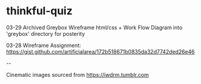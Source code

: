 # thinkful-quiz


03-29 Archived Greybox Wireframe html/css + Work Flow Diagram into 'greybox' directory for posterity

03-28 Wireframe Assignment: 
https://gist.github.com/artificialarea/172b518671b0835da32d7742ded26e46



--

Cinematic images sourced from https://iwdrm.tumblr.com



